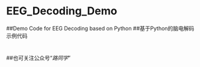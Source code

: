 # EEG_Decoding_Demo
##Demo Code for EEG Decoding based on Python
##基于Python的脑电解码示例代码
# 
##也可关注公众号“*路同学*”
